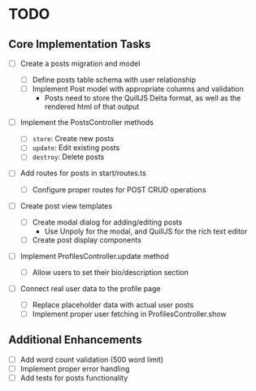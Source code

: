 # TODO

## Core Implementation Tasks

- [ ] Create a posts migration and model

  - [ ] Define posts table schema with user relationship
  - [ ] Implement Post model with appropriate columns and validation
    - Posts need to store the QuillJS Delta format, as well as the rendered html of that output

- [ ] Implement the PostsController methods

  - [ ] `store`: Create new posts
  - [ ] `update`: Edit existing posts
  - [ ] `destroy`: Delete posts

- [ ] Add routes for posts in start/routes.ts

  - [ ] Configure proper routes for POST CRUD operations

- [ ] Create post view templates

  - [ ] Create modal dialog for adding/editing posts
    - Use Unpoly for the modal, and QuillJS for the rich text editor
  - [ ] Create post display components

- [ ] Implement ProfilesController.update method

  - [ ] Allow users to set their bio/description section

- [ ] Connect real user data to the profile page
  - [ ] Replace placeholder data with actual user posts
  - [ ] Implement proper user fetching in ProfilesController.show

## Additional Enhancements

- [ ] Add word count validation (500 word limit)
- [ ] Implement proper error handling
- [ ] Add tests for posts functionality
